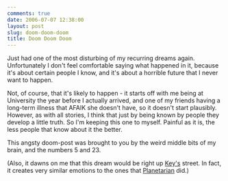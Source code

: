 ```yaml
---
comments: true
date: 2006-07-07 12:38:00
layout: post
slug: doom-doom-doom
title: Doom Doom Doom
---
```


Just had one of the most disturbing of my recurring dreams again.  Unfortunately I don't feel comfortable saying what happened in it, because it's about certain people I know, and it's about a horrible future that I never want to happen.  

Not, of course, that it's likely to happen - it starts off with me being at University the year before I actually arrived, and one of my friends having a long-term illness that AFAIK she doesn't have, so it doesn't start plausibly.  However, as with all stories, I think that just by being known by people they develop a little truth.  So I'm keeping this one to myself.  Painful as it is, the less people that know about it the better.  

This angsty doom-post was brought to you by the weird middle bits of my brain, and the numbers 5 and 23.  

(Also, it dawns on me that this dream would be right up <a href="http://key.visualarts.gr.jp/">Key's</a> street.  In fact, it creates very similar emotions to the ones that <a href="http://planetarian.insani.org/">Planetarian</a> did.)
